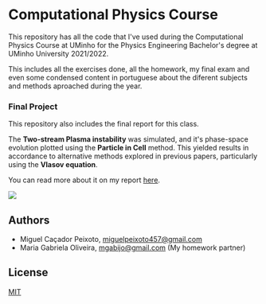# Computational Physics Course

This repository has all the code that I've used during the Computational Physics Course at UMinho for the Physics Engineering Bachelor's degree at UMinho University 2021/2022.

This includes all the exercises done, all the homework, my final exam and even some condensed content in portuguese about the diferent subjects and methods aproached during the year.

### Final Project

This repository also includes the final report for this class. 

The **Two-stream Plasma instability** was simulated, and it's phase-space evolution plotted using the **Particle in Cell** method. This yielded results in accordance to alternative methods explored in previous papers, particularly using the **Vlasov equation**.

You can read more about it on my report [here](report.pdf).

![](animation.gif) 



## Authors
- Miguel Caçador Peixoto, miguelpeixoto457@gmail.com
- Maria Gabriela Oliveira, mgabijo@gmail.com (My homework partner)

## License
[MIT](https://choosealicense.com/licenses/mit/)
